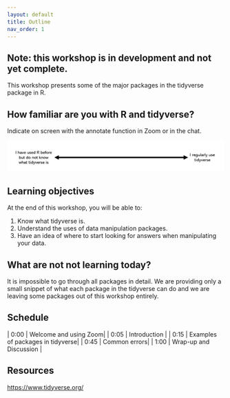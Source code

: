 ```yaml
---
layout: default
title: Outline
nav_order: 1
---
```


## Note: this workshop is in development and not yet complete.

This workshop presents some of the major packages in the tidyverse package in R.

## How familiar are you with R and tidyverse?

Indicate on screen with the annotate function in Zoom or in the chat.

![](content/images/familiarity.png)

## Learning objectives

At the end of this workshop, you will be able to: 
1. Know what tidyverse is.
2. Understand the uses of data manipulation packages.
3. Have an idea of where to start looking for answers when manipulating your data.

## What are not not learning today?

It is impossible to go through all packages in detail. We are providing only a small snippet of what each package in the tidyverse can do and we are leaving some packages out of this workshop entirely.

## Schedule

| 0:00 \| Welcome and using Zoom\|
| 0:05 \| Introduction \|
| 0:15 \| Examples of packages in tidyverse\|
| 0:45 \| Common errors\|
| 1:00 \| Wrap-up and Discussion \|

## Resources

<https://www.tidyverse.org/>
